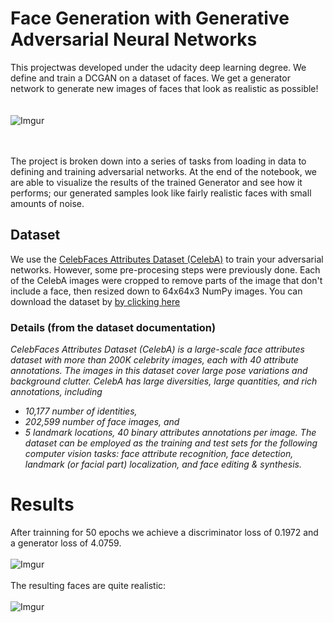 
# Face Generation with Generative Adversarial Neural Networks
This projectwas developed under the udacity deep learning degree. We define and train a DCGAN on a dataset of faces. We get a generator network to generate new images of faces that look as realistic as possible!
\
\
\
![Imgur](https://i.imgur.com/OrSV9by.png)

\
\
The project is broken down into a series of tasks from loading in data to defining and training adversarial networks. At the end of the notebook, we are able to visualize the results of the trained Generator and see how it performs; our generated samples look like fairly realistic faces with small amounts of noise.

## Dataset

We use the [CelebFaces Attributes Dataset (CelebA)](http://mmlab.ie.cuhk.edu.hk/projects/CelebA.html) to train your adversarial networks. However, some pre-procesing steps were previously done. Each of the CelebA images were cropped to remove parts of the image that don't include a face, then resized down to 64x64x3 NumPy images. You can download the dataset by [by clicking here](https://s3.amazonaws.com/video.udacity-data.com/topher/2018/November/5be7eb6f_processed-celeba-small/processed-celeba-small.zip)


### Details (from the dataset documentation)

*CelebFaces Attributes Dataset (CelebA) is a large-scale face attributes dataset with more than 200K celebrity images, each with 40 attribute annotations. The images in this dataset cover large pose variations and background clutter. CelebA has large diversities, large quantities, and rich annotations, including*
- *10,177 number of identities,*
- *202,599 number of face images, and*
- *5 landmark locations, 40 binary attributes annotations per image.*
*The dataset can be employed as the training and test sets for the following computer vision tasks: face attribute recognition, face detection, landmark (or facial part) localization, and face editing & synthesis.*


# Results

After trainning for 50 epochs we achieve a discriminator loss of 0.1972 and a generator loss of 4.0759. 
\
\
![Imgur](https://i.imgur.com/vHLnMl0.png)
\
\
The resulting faces are quite realistic:
\
\
![Imgur](https://i.imgur.com/YP7oNPA.png)


